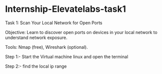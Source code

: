 # Internship-Elevatelabs-task1
Task 1: Scan Your Local Network for Open Ports

Objective: Learn to discover open ports on devices in your local network to understand network exposure. 

Tools: Nmap (free), Wireshark (optional).

Step 1:- Start the Virtual machine linux and open the terminal

Step 2:- find the local ip range 
